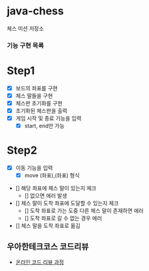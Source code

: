 # java-chess

체스 미션 저장소

### 기능 구현 목록

# Step1

- [x] 보드의 좌표를 구현
- [x] 체스 말들을 구현
- [x] 체스판 초기화를 구현
- [x] 초기화된 체스판을 출력
- [x] 게임 시작 및 종료 기능을 입력
    - [x] start, end만 가능

# Step2

- [x] 이동 기능을 입력
    - [x] move (좌표),(좌표) 형식
- [] 해당 좌표에 체스 말이 있는지 체크
    - [] 없으면 에러 발생
- [] 체스 말이 도착 좌표에 도달할 수 있는지 체크
    - [] 도착 좌표로 가는 도중 다른 체스 말이 존재하면 에러
    - [] 도착 좌표로 갈 수 없는 경우 에러
- [] 체스 말을 도착 좌표로 옮김

## 우아한테크코스 코드리뷰

- [온라인 코드 리뷰 과정](https://github.com/woowacourse/woowacourse-docs/blob/master/maincourse/README.md)
